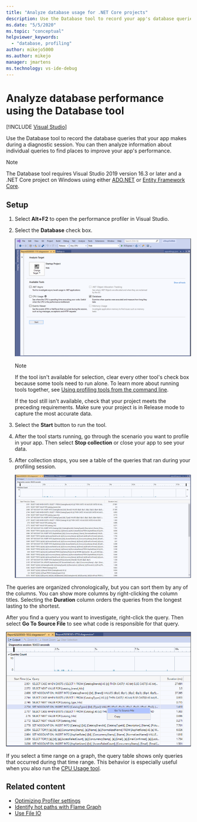 ```yaml
---
title: "Analyze database usage for .NET Core projects"
description: Use the Database tool to record your app's database queries, then analyze them to find ways to improve performance.
ms.date: "5/5/2020"
ms.topic: "conceptual"
helpviewer_keywords:
  - "database, profiling"
author: mikejo5000
ms.author: mikejo
manager: jmartens
ms.technology: vs-ide-debug
---
```

# Analyze database performance using the Database tool

 [!INCLUDE [Visual Studio](~/includes/applies-to-version/vs-windows-only.md)]

Use the Database tool to record the database queries that your app makes during a diagnostic session. You can then analyze information about individual queries to find places to improve your app's performance.

> [!NOTE]
> The Database tool requires Visual Studio 2019 version 16.3 or later and a .NET Core project on Windows using either [ADO.NET](/dotnet/framework/data/adonet/ado-net-overview) or [Entity Framework Core](/ef/core/).

## Setup

1. Select **Alt+F2** to open the performance profiler in Visual Studio.

1. Select the **Database** check box.

   ![Database tool selected](./media/db-launch.png "Database tool selected")

   > [!NOTE]
   > If the tool isn't available for selection, clear every other tool's check box because some tools need to run alone. To learn more about running tools together, see [Using profiling tools from the command line](../profiling/using-the-profiling-tools-from-the-command-line.md).
   >
   > If the tool still isn't available, check that your project meets the preceding requirements. Make sure your project is in Release mode to capture the most accurate data.

1. Select the **Start** button to run the tool.

1. After the tool starts running, go through the scenario you want to profile in your app. Then select **Stop collection** or close your app to see your data.

1. After collection stops, you see a table of the queries that ran during your profiling session.

   ![Database tool stopped](./media/db-after.png "Database tool stopped")

The queries are organized chronologically, but you can sort them by any of the columns. You can show more columns by right-clicking the column titles. Selecting the **Duration** column orders the queries from the longest lasting to the shortest.

After you find a query you want to investigate, right-click the query. Then select **Go To Source File** to see what code is responsible for that query.

![Go To Source File selected](./media/db-gotosource.png "Go To Source File selected")

If you select a time range on a graph, the query table shows only queries that occurred during that time range. This behavior is especially useful when you also run the [CPU Usage tool](./cpu-usage.md?view=vs-2019&preserve-view=true).

## Related content

- [Optimizing Profiler settings](../profiling/optimize-profiler-settings.md)
- [Identify hot paths with Flame Graph](../profiling/flame-graph.md)
- [Use File IO](../profiling/use-file-io.md)